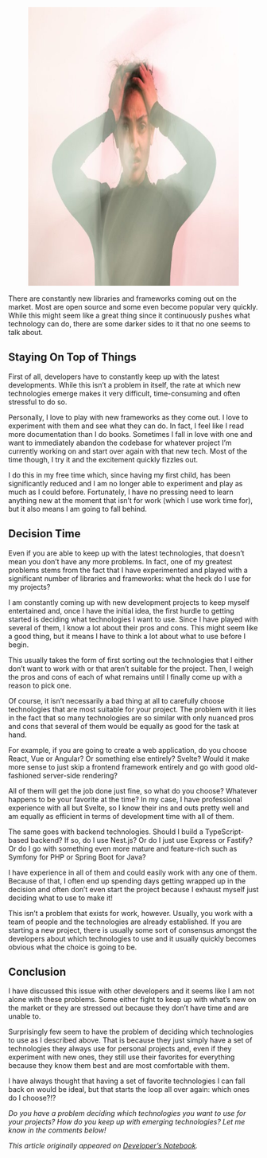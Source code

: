 <figure><img loading="lazy" decoding="async" src="uday-mittal-bwKtz4YVtmA-unsplash-940x627.jpg" alt="" style="width:840px;height:560px"></figure>

There are constantly new libraries and frameworks coming out on the market. Most are open source and some even become popular very quickly. While this might seem like a great thing since it continuously pushes what technology can do, there are some darker sides to it that no one seems to talk about.

Staying On Top of Things
------------------------

First of all, developers have to constantly keep up with the latest developments. While this isn’t a problem in itself, the rate at which new technologies emerge makes it very difficult, time-consuming and often stressful to do so.

Personally, I love to play with new frameworks as they come out. I love to experiment with them and see what they can do. In fact, I feel like I read more documentation than I do books. Sometimes I fall in love with one and want to immediately abandon the codebase for whatever project I’m currently working on and start over again with that new tech. Most of the time though, I try it and the excitement quickly fizzles out.

I do this in my free time which, since having my first child, has been significantly reduced and I am no longer able to experiment and play as much as I could before. Fortunately, I have no pressing need to learn anything new at the moment that isn’t for work (which I use work time for), but it also means I am going to fall behind.

Decision Time
-------------

Even if you are able to keep up with the latest technologies, that doesn’t mean you don’t have any more problems. In fact, one of my greatest problems stems from the fact that I have experimented and played with a significant number of libraries and frameworks: what the heck do I use for my projects?

I am constantly coming up with new development projects to keep myself entertained and, once I have the initial idea, the first hurdle to getting started is deciding what technologies I want to use. Since I have played with several of them, I know a lot about their pros and cons. This might seem like a good thing, but it means I have to think a lot about what to use before I begin.

This usually takes the form of first sorting out the technologies that I either don’t want to work with or that aren’t suitable for the project. Then, I weigh the pros and cons of each of what remains until I finally come up with a reason to pick one.

Of course, it isn’t necessarily a bad thing at all to carefully choose technologies that are most suitable for your project. The problem with it lies in the fact that so many technologies are so similar with only nuanced pros and cons that several of them would be equally as good for the task at hand.

For example, if you are going to create a web application, do you choose React, Vue or Angular? Or something else entirely? Svelte? Would it make more sense to just skip a frontend framework entirely and go with good old-fashioned server-side rendering?

All of them will get the job done just fine, so what do you choose? Whatever happens to be your favorite at the time? In my case, I have professional experience with all but Svelte, so I know their ins and outs pretty well and am equally as efficient in terms of development time with all of them.

The same goes with backend technologies. Should I build a TypeScript-based backend? If so, do I use Nest.js? Or do I just use Express or Fastify? Or do I go with something even more mature and feature-rich such as Symfony for PHP or Spring Boot for Java?

I have experience in all of them and could easily work with any one of them. Because of that, I often end up spending days getting wrapped up in the decision and often don’t even start the project because I exhaust myself just deciding what to use to make it!

This isn’t a problem that exists for work, however. Usually, you work with a team of people and the technologies are already established. If you are starting a new project, there is usually some sort of consensus amongst the developers about which technologies to use and it usually quickly becomes obvious what the choice is going to be.

Conclusion
----------

I have discussed this issue with other developers and it seems like I am not alone with these problems. Some either fight to keep up with what’s new on the market or they are stressed out because they don’t have time and are unable to.

Surprisingly few seem to have the problem of deciding which technologies to use as I described above. That is because they just simply have a set of technologies they always use for personal projects and, even if they experiment with new ones, they still use their favorites for everything because they know them best and are most comfortable with them.

I have always thought that having a set of favorite technologies I can fall back on would be ideal, but that starts the loop all over again: which ones do I choose?!?

*Do you have a problem deciding which technologies you want to use for your projects? How do you keep up with emerging technologies? Let me know in the comments below!*

*This article originally appeared on [Developer’s Notebook](https://www.developers-notebook.com/development/the-problem-of-having-too-many-technologies-to-choose-from/).*